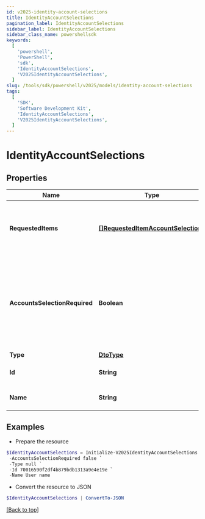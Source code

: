 ```yaml
---
id: v2025-identity-account-selections
title: IdentityAccountSelections
pagination_label: IdentityAccountSelections
sidebar_label: IdentityAccountSelections
sidebar_class_name: powershellsdk
keywords:
  [
    'powershell',
    'PowerShell',
    'sdk',
    'IdentityAccountSelections',
    'V2025IdentityAccountSelections',
  ]
slug: /tools/sdk/powershell/v2025/models/identity-account-selections
tags:
  [
    'SDK',
    'Software Development Kit',
    'IdentityAccountSelections',
    'V2025IdentityAccountSelections',
  ]
---
```


# IdentityAccountSelections

## Properties

| Name | Type | Description | Notes |
| --- | --- | --- | --- |
| **RequestedItems** | [**[]RequestedItemAccountSelections**](requested-item-account-selections) | Available account selections for the identity, per requested item | [optional] |
| **AccountsSelectionRequired** | **Boolean** | A boolean indicating whether any account selections will be required for the user to raise an access request | [optional] [default to $false] |
| **Type** | [**DtoType**](dto-type) |  | [optional] |
| **Id** | **String** | The identity id for the user | [optional] |
| **Name** | **String** | The name of the identity | [optional] |

## Examples

- Prepare the resource

```powershell
$IdentityAccountSelections = Initialize-V2025IdentityAccountSelections  -RequestedItems null `
 -AccountsSelectionRequired false `
 -Type null `
 -Id 70016590f2df4b879bdb1313a9e4e19e `
 -Name User name
```

- Convert the resource to JSON

```powershell
$IdentityAccountSelections | ConvertTo-JSON
```

[[Back to top]](#)
